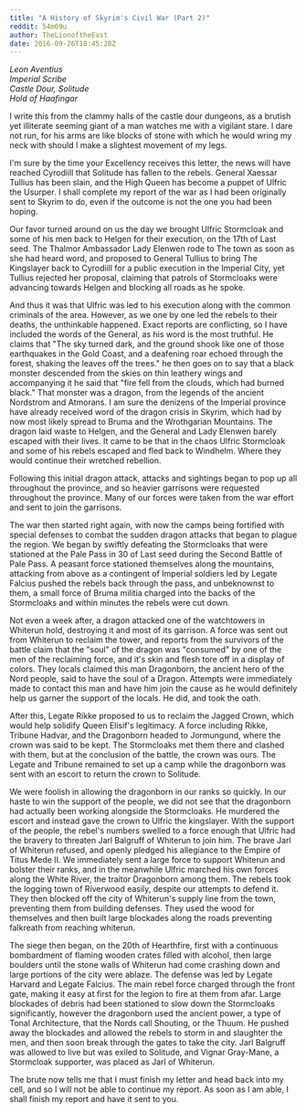 ```yaml
---
title: "A History of Skyrim's Civil War (Part 2)"
reddit: 54m69u
author: TheLionoftheEast
date: 2016-09-26T18:45:28Z
---
```


*Leon Aventius    
Imperial Scribe    
Castle Dour, Solitude    
Hold of Haafingar*

I write this from the clammy halls of the castle dour dungeons, as a brutish yet illiterate seeming giant of a man watches me with a vigilant stare. I dare not run, for his arms are like blocks of stone with which he would wring my neck with should I make a slightest movement of my legs. 

I'm sure by the time your Excellency receives this letter, the news will have reached Cyrodiill that Solitude has fallen to the rebels. General Xaessar Tullius has been slain, and the High Queen has become a puppet of Ulfric the Usurper. I shall complete my report of the war as I had been originally sent to Skyrim to do, even if the outcome is not the one you had been hoping. 

Our favor turned around on us the day we brought Ulfric Stormcloak and some of his men back to Helgen for their execution, on the 17th of Last seed. The Thalmor Ambassador Lady Elenwen rode to The town as soon as she had heard word, and proposed to General Tullius to bring The Kingslayer back to Cyrodiill for a public execution in the Imperial City, yet Tullius rejected her proposal, claiming that patrols of Stormcloaks were advancing  towards Helgen and blocking all roads as he spoke. 

And thus it was that Ulfric was led to his execution along with the common criminals of the area. However, as we one by one led the rebels to their deaths, the unthinkable happened. Exact reports are conflicting, so I have included the words of the General, as his word is the most truthful. He claims that "The sky turned dark, and the ground shook like one of those earthquakes in the Gold Coast, and a deafening roar echoed through the forest, shaking the leaves off the trees." he then goes on to say that a black monster descended from the skies on thin leathery wings and accompanying it he said that "fire   fell from the clouds, which had burned black." That monster was a dragon, from the legends of the ancient Nordstrom and Atmorans. I am sure the denizens of the Imperial province have already received word of the dragon crisis in Skyrim, which had by now most likely spread to Bruma and the Wrothgarian Mountains. The dragon laid waste to Helgen, and the General and Lady Elenwen barely escaped with their lives. It came to be that in the chaos Ulfric Stormcloak and some of his rebels escaped and fled back to Windhelm. Where they would continue their wretched rebellion.

Following this initial dragon attack, attacks and sightings began to pop up all throughout the province, and so heavier garrisons were requested throughout the province.  Many of our forces were taken from the war effort and sent to join the garrisons. 

The war then started right again, with now the camps being fortified with special defenses to combat the sudden dragon attacks that began to plague the region. We began by swiftly defeating the Stormcloaks that were stationed at the Pale Pass in 30 of Last seed during the Second Battle of Pale Pass. A peasant force stationed themselves along the mountains, attacking from above as a contingent of Imperial soldiers led by Legate Falcius pushed the rebels back through the pass, and unbeknownst to them, a small force of Bruma militia charged into the backs of the Stormcloaks and within minutes the rebels were cut down. 

Not even a week after, a dragon attacked one of the watchtowers in Whiterun hold, destroying it and most of its garrison. A force was sent out from Whiterun to reclaim the tower, and reports from the survivors of the battle claim that the "soul" of the dragon was "consumed" by one of the men of the reclaiming force, and it's skin and flesh tore off in a display of colors. They locals claimed this man Dragonborn, the ancient hero of the Nord people, said to have the soul of a Dragon. Attempts were immediately made to contact this man and have him join the cause as he would definitely help us garner the support of the locals. He did, and took the oath. 

After this, Legate Rikke proposed to us to reclaim the Jagged Crown, which would help solidify Queen Elisif's legitimacy. A force including Rikke, Tribune Hadvar, and the Dragonborn headed to Jormungund, where the crown was said to be kept. The Stormcloaks met them there and clashed with them, but at the conclusion of the battle, the crown was ours. The Legate and Tribune remained to set up a camp while the dragonborn was sent with an escort to return the crown to Solitude. 

We were foolish in allowing the dragonborn in our ranks so quickly. In our haste to win the support of the people, we did not see that the dragonborn had actually been working alongside the Stormcloaks. He murdered the escort and instead gave the crown to Ulfric the kingslayer. With the support of the people, the rebel's numbers swelled to a force enough that Ulfric had the bravery to threaten Jarl Balgruff of Whiterun to join him. The brave Jarl of Whiterun refused, and openly pledged his allegiance to the Empire of Titus Mede II. We immediately sent a large force to support Whiterun and bolster their ranks, and in the meanwhile Ulfric marched his own forces along the White River, the traitor Dragonborn among them. The rebels took the logging town of Riverwood easily, despite our attempts to defend it. They then blocked off the city of Whiterun's supply line from the town, preventing them from building defenses. They used the wood for themselves and then built large blockades along the roads preventing falkreath from reaching whiterun. 

The siege then began, on the 20th of Hearthfire, first with a continuous bombardment of flaming wooden crates filled with alcohol, then large boulders until the stone walls of Whiterun had come crashing down and large portions of the city were ablaze. The defense was led by Legate Harvard and Legate Falcius. The main rebel force charged through the front gate, making it easy at first for the legion to fire at them from afar. Large blockades of debris had been stationed to slow down the Stormcloaks significantly, however the dragonborn used the ancient power, a type of Tonal Architecture, that the Nords call Shouting, or the Thuum. He pushed away the blockades and allowed the rebels to storm in and slaughter the men, and then soon break through the gates to take the city. Jarl Balgruff was allowed to live but was exiled to Solitude, and Vignar Gray-Mane, a Stormcloak supporter, was placed as Jarl of Whiterun. 

The brute now tells me that I must finish my letter and head back into my cell, and so I will not be able to continue my report. As soon as I am able, I shall finish my report and have it sent to you. 

